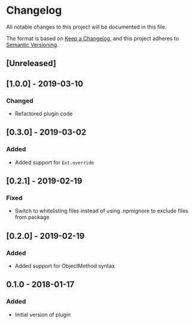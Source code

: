 # Changelog
All notable changes to this project will be documented in this file.

The format is based on [Keep a Changelog](https://keepachangelog.com/en/1.0.0/),
and this project adheres to [Semantic Versioning](https://semver.org/spec/v2.0.0.html).

## [Unreleased]

## [1.0.0] - 2019-03-10
### Changed
- Refactored plugin code

## [0.3.0] - 2019-03-02
### Added
- Added support for `Ext.override`

## [0.2.1] - 2019-02-19
### Fixed
- Switch to whitelisting files instead of using .npmignore to exclude files from package

## [0.2.0] - 2019-02-19
### Added
- Added support for ObjectMethod syntax

## 0.1.0 - 2018-01-17
### Added
- Initial version of plugin

